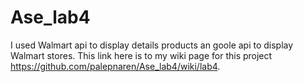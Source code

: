 # Ase_lab4
I used Walmart api to display details products an goole api to display Walmart stores. This link here is to my wiki page for this project https://github.com/palepnaren/Ase_lab4/wiki/lab4.
